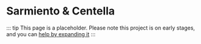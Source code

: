 # Sarmiento & Centella

::: tip
This page is a placeholder.
Please note this project is on early stages, and you can [help by expanding it](/about/CONTRIBUTING)
:::
